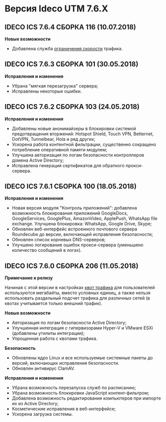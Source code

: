 # Версия Ideco UTM 7.6.Х

## **IDECO ICS 7.6.4 СБОРКА 116 (10.07.2018)**

**Новые возможности**

* Добавлена служба [ограничения скорости](/settings/access-rules/shaper.md) трафика.

## **IDECO ICS 7.6.3 СБОРКА 101 (30.05.2018)**

**Исправления и изменения**

* Убрана "мягкая перезагрузка" сервера;
* Исправлены некоторые ошибки.

## **IDECO ICS 7.6.2 СБОРКА 103 (24.05.2018)**

**Исправления и изменения**

* Добавлены новые анонимайзеры в блокировки системой предотвращения вторжений: Hotspot Shield, Touch VPN, Betternet, DotVPN, Tunnelbear, Hola и ряд других;
* Ускорена работа контентной фильтрации, существенно сокращено потребление оперативной памяти модулем;
* Улучшена авторизация по логам безопасности контроллеров домена Active Directory;
* Исправлена генерация сертификатов для обратного прокси-сервера.

## **IDECO ICS 7.6.1 СБОРКА 100 (18.05.2018)**

**Исправления и изменения**

* Новая версия модуля "Контроль приложений": добавлена возможность блокирования приложений GoogleDocs, GoogleServices, GooglePlus, AmazonVideo, ApplePush, WhatsApp file exchange. Улучшена блокировка: WhatsApp, Google Drive, Skype;
* Обновлен веб-интерфейс встроенного почтового сервера Roundecube до версии, включающей исправления безопасности;
* Обновлен список корневых DNS-серверов;
* Улучшено логирование ошибок прокси-сервера (уменьшено количество сообщений в логах).

## **IDECO ICS 7.6.0 СБОРКА 206 (11.05.2018)**

**Примечание к релизу**

Начиная с этой версии в настройках [квот трафика](/settings/access-rules/quotas.md) для пользователей используются мегабайты, вместо условных единиц, а также нельзя использовать раздельный подсчет трафика для различных сетей (в квотах учитывается только внешний трафик).

**Новые возможности**

* Авторизация по логам безопасности Active Directory;
* Улучшенная интеграция с гипервизорами Hyper-V и VMware ESXi (добавлены утилиты интеграции);
* Упрощенная работа с квотами трафика.

**Безопасность**

* Обновлены ядро Linux и все используемые системные пакеты до версий, включающих исправления безопасности.
* Обновлен антивирус ClamAV.

**Исправления и изменения**

* Убрана возможность перезапуска служб по расписанию;
* Убрана возможность блокировки JavaScript контент-фильтром;
* Добавлена возможность редактирования компьютеров при импорте их из Active Directory;
* Косметические исправления в веб-интерфейсе;
* Ускорена загрузка системы.
